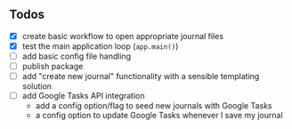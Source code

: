 ## Todos

- [X] create basic workflow to open appropriate journal files
- [X] test the main application loop (`app.main()`)
- [ ] add basic config file handling
- [ ] publish package
- [ ] add "create new journal" functionality with a sensible templating solution
- [ ] add Google Tasks API integration
    - add a config option/flag to seed new journals with Google Tasks
    - a config option to update Google Tasks whenever I save my journal
